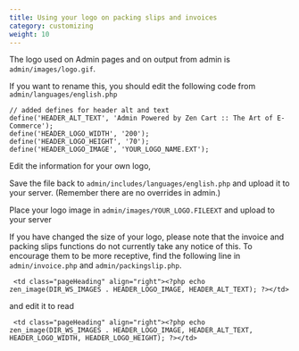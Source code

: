 ```yaml
---
title: Using your logo on packing slips and invoices 
category: customizing
weight: 10
---
```


The logo used on Admin pages and on output from admin is `admin/images/logo.gif`.

If you want to rename this, you should edit the following code from `admin/languages/english.php`

```
// added defines for header alt and text
define('HEADER_ALT_TEXT', 'Admin Powered by Zen Cart :: The Art of E-Commerce');
define('HEADER_LOGO_WIDTH', '200');
define('HEADER_LOGO_HEIGHT', '70');
define('HEADER_LOGO_IMAGE', 'YOUR_LOGO_NAME.EXT');
```

Edit the information for your own logo,

Save the file back to `admin/includes/languages/english.php` and upload it to your server.  (Remember there are no overrides in admin.)

Place your logo image in `admin/images/YOUR_LOGO.FILEEXT` and upload to your server

If you have changed the size of your logo, please note that the invoice and packing slips functions do not currently take any notice of this. To encourage them to be more receptive, find the following line in `admin/invoice.php` and 
`admin/packingslip.php`.

```
 <td class="pageHeading" align="right"><?php echo zen_image(DIR_WS_IMAGES . HEADER_LOGO_IMAGE, HEADER_ALT_TEXT); ?></td>
```

and edit it to read

```
 <td class="pageHeading" align="right"><?php echo zen_image(DIR_WS_IMAGES . HEADER_LOGO_IMAGE, HEADER_ALT_TEXT, HEADER_LOGO_WIDTH, HEADER_LOGO_HEIGHT); ?></td>
```
